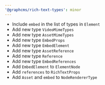 ```yaml
---
'@graphcms/rich-text-types': minor
---
```


- Include `embed` in the list of types in `Element`
- Add new type `VideoMimeTypes`
- Add new type `AssetMimeTypes`
- Add new type `EmbedProps`
- Add new type `EmbedElement`
- Add new type `AssetReference`
- Add new type `Reference`
- Add new type `EmbedReferences`
- Add `EmbedElement` to `ElementNode`
- Add `references` to `RichTextProps`
- Add `Asset` and `embed` to `NodeRendererType`
